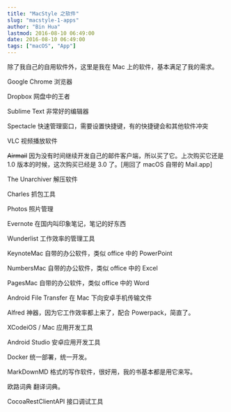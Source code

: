 ```yaml
---
title: "MacStyle 之软件"
slug: "macstyle-1-apps"
author: "Bin Hua"
lastmod: 2016-08-10 06:49:00
date: 2016-08-10 06:49:00
tags: ["macOS", "App"]
---
```


除了我自己的自用软件外，这里是我在 Mac 上的软件，基本满足了我的需求。

Google Chrome 浏览器

Dropbox 网盘中的王者

Sublime Text 非常好的编辑器

Spectacle 快速管理窗口，需要设置快捷键，有的快捷键会和其他软件冲突

VLC 视频播放软件

~~Airmail~~ 因为没有时间继续开发自己的邮件客户端，所以买了它。上次购买它还是 1.0 版本的时候，这次购买已经是 3.0 了。[用回了 macOS 自带的 Mail.app]

The Unarchiver 解压软件

Charles 抓包工具

Photos 照片管理

Evernote 在国内叫印象笔记，笔记的好东西

Wunderlist 工作效率的管理工具

KeynoteMac 自带的办公软件，类似 office 中的 PowerPoint

NumbersMac 自带的办公软件，类似 office 中的 Excel

PagesMac 自带的办公软件，类似 office 中的 Word

Android File Transfer 在 Mac 下向安卓手机传输文件

Alfred 神器，因为它工作效率都上来了，配合 Powerpack，简直了。

XCodeiOS / Mac 应用开发工具

Android Studio 安卓应用开发工具

Docker 统一部署，统一开发。

MarkDownMD 格式的写作软件，很好用，我的书基本都是用它来写。

欧路词典 翻译词典。

CocoaRestClientAPI 接口调试工具